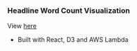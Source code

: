 ### Headline Word Count Visualization

View [here](http://s3.amazonaws.com/vis-examples/headlines/index.html)

- Built with React, D3 and AWS Lambda
